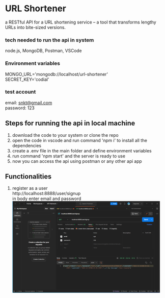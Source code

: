 # URL Shortener
a RESTful API for a URL shortening service – a tool that transforms lengthy URLs into bite-sized versions.

### tech needed to run the api in system
node.js, MongoDB, Postman, VSCode

### Environment variables
MONGO_URL='mongodb://localhost/url-shortener'\
SECRET_KEY='codial'

### test account 
email: snkt@gmail.com\
password: 123

## Steps for running the api in local machine
1. download the code to your system or clone the repo
2. open the code in vscode and run command 'npm i' to install all the dependencies
3. create a .env file in the main folder and define environment variables
4. run command 'npm start' and the server is ready to use
5. now you can access the api using postman or any other api app

## Functionalities
1. register as a user\
    http://localhost:8888/user/signup\
    in body enter email and password\
    ![Alt text](<Screenshot (4).png>)
